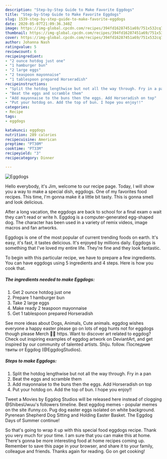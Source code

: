 ```yaml
---
description: "Step-by-Step Guide to Make Favorite Eggdogs"
title: "Step-by-Step Guide to Make Favorite Eggdogs"
slug: 1539-step-by-step-guide-to-make-favorite-eggdogs
date: 2020-05-07T21:09:36.340Z
image: https://img-global.cpcdn.com/recipes/394fd16287451a69/751x532cq70/eggdogs-recipe-main-photo.jpg
thumbnail: https://img-global.cpcdn.com/recipes/394fd16287451a69/751x532cq70/eggdogs-recipe-main-photo.jpg
cover: https://img-global.cpcdn.com/recipes/394fd16287451a69/751x532cq70/eggdogs-recipe-main-photo.jpg
author: Johanna Nash
ratingvalue: 5
reviewcount: 6
recipeingredient:
- "2 ounce hotdog just one"
- "1 hamburger bun"
- "2 large eggs"
- "2 teaspoon mayonnaise"
- "1 tablespoon prepared Horseradish"
recipeinstructions:
- "Split the hotdog lengthwise but not all the way through. Fry in a pan"
- "Beat the eggs and scramble them"
- "Add mayonnaise to the buns then the eggs. Add Horseradish on top"
- "Put your hotdog on. Add the top of bun. I hope you enjoy!!"
categories:
- Recipe
tags:
- eggdogs

katakunci: eggdogs 
nutrition: 289 calories
recipecuisine: American
preptime: "PT30M"
cooktime: "PT33M"
recipeyield: "3"
recipecategory: Dinner

---
```



![Eggdogs](https://img-global.cpcdn.com/recipes/394fd16287451a69/751x532cq70/eggdogs-recipe-main-photo.jpg)

Hello everybody, it's Jim, welcome to our recipe page. Today, I will show you a way to make a special dish, eggdogs. One of my favorites food recipes. This time, I'm gonna make it a little bit tasty. This is gonna smell and look delicious.

After a long vacation, the eggdogs are back to school for a final exam o wait they can&#39;t read or write h. Eggdog is a computer-generated egg-shaped dog. The character has been used in a variety of remix videos, image macros and fan artworks.

Eggdogs is one of the most popular of current trending foods on earth. It's easy, it's fast, it tastes delicious. It's enjoyed by millions daily. Eggdogs is something that I've loved my entire life. They're fine and they look fantastic.


To begin with this particular recipe, we have to prepare a few ingredients. You can have eggdogs using 5 ingredients and 4 steps. Here is how you cook that.

<!--inarticleads1-->

##### The ingredients needed to make Eggdogs:

1. Get 2 ounce hotdog just one
1. Prepare 1 hamburger bun
1. Take 2 large eggs
1. Make ready 2 teaspoon mayonnaise
1. Get 1 tablespoon prepared Horseradish


See more ideas about Dogs, Animals, Cute animals. eggdog wishes everyone a happy easter please go on lots of egg hunts not for eggdogs though please Merch 👕🌟 https. Want to discover art related to eggdog? Check out inspiring examples of eggdog artwork on DeviantArt, and get inspired by our community of talented artists. Shiju. follow. Последние твиты от Eggdog (@EggdogStudios). 

<!--inarticleads2-->

##### Steps to make Eggdogs:

1. Split the hotdog lengthwise but not all the way through. Fry in a pan
1. Beat the eggs and scramble them
1. Add mayonnaise to the buns then the eggs. Add Horseradish on top
1. Put your hotdog on. Add the top of bun. I hope you enjoy!!


Tweet a Movies by Eggdog Studios will be released here instead of clogging @ShibesUwuu&#39;s followers timeline. Best eggdog memes - popular memes on the site ifunny.co. Pug dog easter eggs isolated on white background. Pyrenean Shepherd Dog Sitting and Holding Easter Basket. The Eggdog Days of Summer continue! 

So that's going to wrap it up with this special food eggdogs recipe. Thank you very much for your time. I am sure that you can make this at home. There's gonna be more interesting food at home recipes coming up. Remember to save this page in your browser, and share it to your family, colleague and friends. Thanks again for reading. Go on get cooking!
